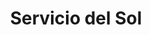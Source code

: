 ---
title: "Servicio del Sol"
url: /ciudad-autonoma-de-buenos-aires/servicio-del-sol/
shop: Allgemein
---